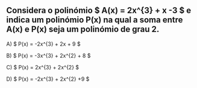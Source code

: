 
## Considera o polinómio $ A(x) = 2x^{3} + x -3 $ e indica um polinómio P(x) na qual a soma entre A(x) e P(x) seja um polinómio de grau 2. 

A) $ P(x) = -2x^{3} + 2x + 9 $

B) $ P(x) = -3x^{3} + 2x^{2} + 8  $

C) $ P(x) =  2x^{3} + 2x^{2} $

D) $ P(x) = -2x^{3} + 2x^{2} +9 $






